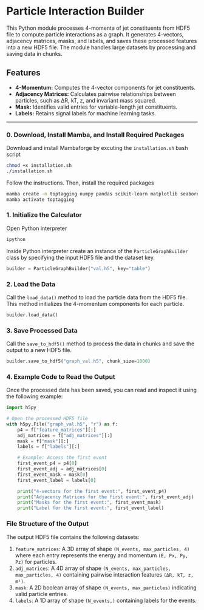 # Particle Interaction Builder

This Python module processes 4-momenta of jet constituents from HDF5 file to compute particle interactions as a graph. It generates 4-vectors, adjacency matrices, masks, and labels, and saves these processed features into a new HDF5 file. The module handles large datasets by processing and saving data in chunks.

## Features

- **4-Momentum:** Computes the 4-vector components for jet constituents.
- **Adjacency Matrices:** Calculates pairwise relationships between particles, such as ∆R, kT, z, and invariant mass squared.
- **Mask:** Identifies valid entries for variable-length jet constituents.
- **Labels:** Retains signal labels for machine learning tasks.


---
### 0. Download, Install Mamba, and Install Required Packages 
Download and install Mambaforge by excuting the `installation.sh` bash script  
```bash
chmod +x installation.sh
./installation.sh
```
Follow the instructions. Then, install the required packages  
```bash
mamba create -n toptagging numpy pandas scikit-learn matplotlib seaborn jupyter tqdm awkward vector uproot h5py -c conda-forge  
mamba activate toptagging
```

### 1. Initialize the Calculator
Open Python interpreter  
```bash
ipython
```

Inside Python interpreter create an instance of the `ParticleGraphBuilder` class by specifying the input HDF5 file and the dataset key.

```python
builder = ParticleGraphBuilder("val.h5", key="table")
```

### 2. Load the Data
Call the `load_data()` method to load the particle data from the HDF5 file. This method initializes the 4-momentum components for each particle.  

```python
builder.load_data()
```

### 3. Save Processed Data
Call the `save_to_hdf5()` method to process the data in chunks and save the output to a new HDF5 file.  

```python
builder.save_to_hdf5("graph_val.h5", chunk_size=1000)
```

### 4. Example Code to Read the Output
Once the processed data has been saved, you can read and inspect it using the following example:

```python
import h5py

# Open the processed HDF5 file
with h5py.File("graph_val.h5", "r") as f:
    p4 = f["feature_matrices"][:]
    adj_matrices = f["adj_matrices"][:]
    mask = f["mask"][:]
    labels = f["labels"][:]

    # Example: Access the first event
    first_event_p4 = p4[0]
    first_event_adj = adj_matrices[0]
    first_event_mask = mask[0]
    first_event_label = labels[0]

    print("4-vectors for the first event:", first_event_p4)
    print("Adjacency Matrices for the first event:", first_event_adj)
    print("Masks for the first event:", first_event_mask)
    print("Label for the first event:", first_event_label)
```

### File Structure of the Output

The output HDF5 file contains the following datasets:

1. `feature_matrices`: A 3D array of shape `(N_events, max_particles, 4)` where each entry represents the energy and momentum `(E, Px, Py, Pz)` for particles.  
2. `adj_matrices`: A 4D array of shape `(N_events, max_particles, max_particles, 4)` containing pairwise interaction features `(ΔR, kT, z, m²)`.  
3. `mask`: A 2D boolean array of shape `(N_events, max_particles)` indicating valid particle entries.  
4. `labels`: A 1D array of shape `(N_events,)` containing labels for the events.
